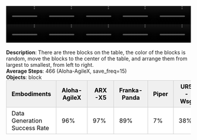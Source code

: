 <!DOCTYPE html>
<html lang="en">
<body>
    <div style="display: flex;">
        <video src="./task_video_clean/blocks_ranking_size/aloha-agilex_head.mp4" controls loop muted autoplay style="width: 20.0%;"></video>
        <video src="./task_video_clean/blocks_ranking_size/franka-panda_head.mp4" controls loop muted autoplay style="width: 20.0%;"></video>
        <video src="./task_video_clean/blocks_ranking_size/ARX-X5_head.mp4" controls loop muted autoplay style="width: 20.0%;"></video>
        <video src="./task_video_clean/blocks_ranking_size/piper_head.mp4" controls loop muted autoplay style="width: 20.0%;"></video>
        <video src="./task_video_clean/blocks_ranking_size/ur5-wsg_head.mp4" controls loop muted autoplay style="width: 20.0%;"></video>
    </div>
    <div style="display: flex;">
        <video src="./task_video_clean/blocks_ranking_size/aloha-agilex_world.mp4" controls loop muted autoplay style="width: 20.0%;"></video>
        <video src="./task_video_clean/blocks_ranking_size/franka-panda_world.mp4" controls loop muted autoplay style="width: 20.0%;"></video>
        <video src="./task_video_clean/blocks_ranking_size/ARX-X5_world.mp4" controls loop muted autoplay style="width: 20.0%;"></video>
        <video src="./task_video_clean/blocks_ranking_size/piper_world.mp4" controls loop muted autoplay style="width: 20.0%;"></video>
        <video src="./task_video_clean/blocks_ranking_size/ur5-wsg_world.mp4" controls loop muted autoplay style="width: 20.0%;"></video>
    </div>
    <br><b>Description</b>: There are three blocks on the table, the color of the blocks is random, move the blocks to the center of the table, and arrange them from largest to smallest, from left to right.<br>
    <b>Average Steps</b>: 466 (Aloha-AgileX, save_freq=15)<br>
    <b>Objects</b>: block<br>
    <table style="margin:0 auto;border-collapse:collapse;width:auto;min-width:180px;background-color:white;">
        <thead>
            <tr style="background:#f0f0f0;">
                <th style="border:1px solid #ccc;padding:6px 14px;color:black;">Embodiments</th>
                <th style="border:1px solid #ccc;padding:6px 14px;color:black;">Aloha-AgileX</th>
                <th style="border:1px solid #ccc;padding:6px 14px;color:black;">ARX-X5</th>
                <th style="border:1px solid #ccc;padding:6px 14px;color:black;">Franka-Panda</th>
                <th style="border:1px solid #ccc;padding:6px 14px;color:black;">Piper</th>
                <th style="border:1px solid #ccc;padding:6px 14px;color:black;">UR5-Wsg</th>
            </tr>
        </thead>
        <tbody>
            <tr style="background:white;">
                <td style="border:1px solid #ccc;padding:6px 14px;color:black;">Data Generation Success Rate</td>
                <td style="border:1px solid #ccc;padding:6px 14px;color:black;">96%</td>
                <td style="border:1px solid #ccc;padding:6px 14px;color:black;">97%</td>
                <td style="border:1px solid #ccc;padding:6px 14px;color:black;">89%</td>
                <td style="border:1px solid #ccc;padding:6px 14px;color:black;">7%</td>
                <td style="border:1px solid #ccc;padding:6px 14px;color:black;">38%</td>
            </tr>
        </tbody>
    </table>
</body>
</html>
